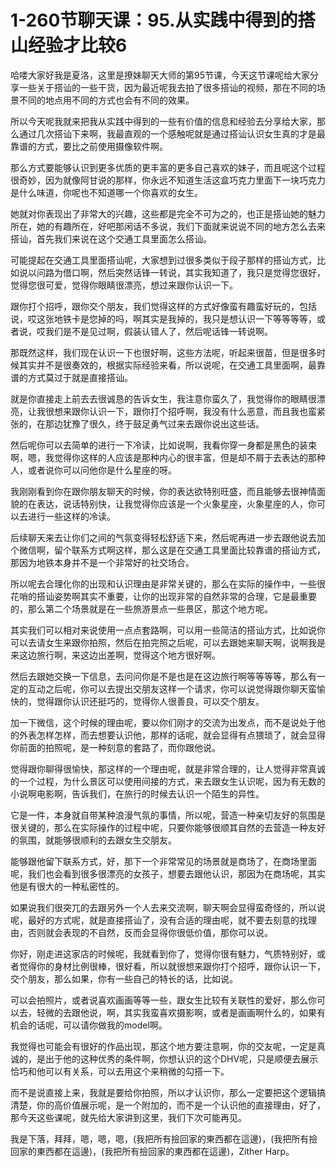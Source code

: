# 1-260节聊天课：95.从实践中得到的搭山经验才比较6

哈喽大家好我是夏洛，这里是撩妹聊天大师的第95节课，今天这节课呢给大家分享一些关于搭讪的一些干货，因为最近呢我去拍了很多搭讪的视频，那在不同的场景不同的地点用不同的方式也会有不同的效果。

所以今天呢我就来把我从实践中得到的一些有价值的信息和经验去分享给大家，那么通过几次搭讪下来啊，我最直观的一个感触呢就是通过搭讪认识女生真的才是最靠谱的方式，要比之前使用摄像软件啊。

那么方式要能够认识到更多优质的更丰富的更多自己喜欢的妹子，而且呢这个过程很奇妙，因为就像阿甘说的那样，你永远不知道生活这盒巧克力里面下一块巧克力是什么味道，你呢也不知道哪一个你喜欢的女生。

她就对你表现出了非常大的兴趣，这些都是完全不可为之的，也正是搭讪她的魅力所在，她的有趣所在，好吧那闲话不多说，我们下面就来说说不同的地方怎么去来搭讪，首先我们来说在这个交通工具里面怎么搭讪。

可能提起在交通工具里面搭讪呢，大家想到过很多类似于段子那样的搭讪方式，比如说以问路为借口啊，然后突然话锋一转说，其实我知道了，我只是觉得您很好，觉得您很可爱，觉得你眼睛很漂亮，想过来跟你认识一下。

跟你打个招呼，跟你交个朋友，我们觉得这样的方式好像蛮有趣蛮好玩的，包括说，哎这张地铁卡是您掉的吗，啊其实是我掉的，我只是想认识一下等等等等，或者说，哎我们是不是见过啊，假装认错人了，然后呢话锋一转说啊。

那既然这样，我们现在认识一下也很好啊，这些方法呢，听起来很苗，但是很多时候其实并不是很奏效的，根据实际经验来看，所以说呢，在交通工具里面啊，最靠谱的方式莫过于就是直接搭讪。

就是你直接走上前去去很诚恳的告诉女生，我注意你蛮久了，我觉得你的眼睛很漂亮，让我很想来跟你认识一下，跟你打个招呼啊，我没有什么恶意，而且我也蛮紧张的，在那边犹豫了很久，终于鼓足勇气过来去跟你说出这些话。

然后呢你可以去简单的进行一下冷读，比如说啊，我看你穿一身都是黑色的装束啊，嗯，我觉得你这样的人应该是那种内心的很丰富，但是却不屑于去表达的那种人，或者说你可以问他你是什么星座的呀。

我刚刚看到你在跟你朋友聊天的时候，你的表达欲特别旺盛，而且能够去很神情面貌的在表达，说话特别快，让我觉得你应该是一个火象星座，火象星座的人，你可以去进行一些这样的冷读。

后续聊天来去让你们之间的气氛变得轻松舒适下来，然后呢再进一步去跟他说去加个微信啊，留个联系方式啊这样，那么这是在交通工具里面比较靠谱的搭讪方式，那因为地铁本身并不是一个非常好的社交场合。

所以呢去合理化你的出现和认识理由是非常关键的，那么在实际的操作中，一些很花哨的搭讪姿势啊其实不重要，让你的出现非常的自然非常的合理，它是最重要的，那么第二个场景就是在一些旅游景点一些景区，那这个地方呢。

其实我们可以相对来说使用一点点套路啊，可以用一些简洁的搭讪方式，比如说你可以去请女生来跟你拍照，然后在拍完照之后呢，可以去跟她来聊天啊，说啊我是来这边旅行啊，来这边出差啊，觉得这个地方很好啊。

然后去跟她交换一下信息，去问问你是不是也是在这边旅行啊等等等等，那么有一定的互动之后呢，你可以去提出交朋友这样一个请求，你可以说觉得跟你聊天蛮愉快的，觉得跟你认识还挺巧的，觉得你人很善良，可以交个朋友。

加一下微信，这个时候的理由呢，要以你们刚才的交流为出发点，而不是说处于他的外表怎样怎样，而去想要认识他，那样的话呢，就会显得有点猥琐了，就会显得你前面的拍照呢，是一种刻意的套路了，而你跟他说。

觉得跟你聊得很愉快，那这样的一个理由呢，就是非常合理的，让人觉得非常真诚的一个过程，为什么景区可以使用间接的方式，来去跟女生认识呢，因为有无数的小说啊电影啊，告诉我们，在旅行的时候去认识一个陌生的异性。

它是一件，本身就自带某种浪漫气氛的事情，所以呢，营造一种亲切友好的氛围是很关键的，那么在实际操作的过程中呢，只要你能够很顺其自然的去营造一种友好的氛围，就能够很顺利的去跟女生交朋友。

能够跟他留下联系方式，好，那下一个非常常见的场景就是商场了，在商场里面呢，我们也会看到很多很漂亮的女孩子，想要去跟他认识，那因为在商场呢，其实他是有很大的一种私密性的。

如果说我们很突兀的去跟另外一个人去来交流啊，聊天啊会显得蛮奇怪的，所以说呢，最好的方式呢，就是直接搭讪了，没有合适的理由呢，就不要去刻意的找理由，否则就会表现的不自然，反而会显得你很低价值，那你可以说。

你好，刚走进这家店的时候呢，我就看到你了，觉得你很有魅力，气质特别好，或者觉得你的身材比例很棒，很好看，所以就很想来跟你打个招呼，跟你认识一下，交个朋友，那么如果，你有一些自己的特长的话，比如说。

可以会拍照片，或者说喜欢画画等等一些，跟女生比较有关联性的爱好，那么你可以去，轻微的去跟他说，啊，其实我蛮喜欢摄影啊，或者是画画啊什么的，如果有机会的话呢，可以请你做我的model啊。

我觉得也可能会有很好的作品出现，那这个地方要注意啊，你的交友呢，一定是真诚的，是出于他的这种优秀的条件啊，你想认识的这个DHV呢，只是顺便去展示恰巧和他可以有关系，可以去用这个来稍微的勾搭一下。

而不是说直接上来，我就是要给你拍照，所以才认识你，那么一定要把这个逻辑搞清楚，你的高价值展示呢，是一个附加的，而不是一个认识他的直接理由，好了，那今天这些课呢，就先给大家讲到这里，我们下次可能再见。

我是下落，拜拜，嗯，嗯，嗯，(我把所有撿回家的東西都在這邊)，(我把所有撿回家的東西都在這邊)，(我把所有撿回家的東西都在這邊)，Zither Harp。

